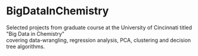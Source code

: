 # BigDataInChemistry
Selected projects from graduate course at the University of Cincinnati titled "Big Data in Chemistry"<br>
covering data-wrangling, regression analysis, PCA, clustering and decision tree algorithms.  

